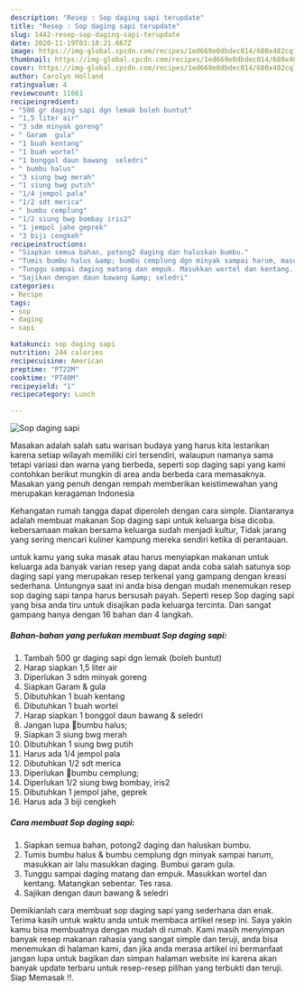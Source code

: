 ```yaml
---
description: "Resep : Sop daging sapi terupdate"
title: "Resep : Sop daging sapi terupdate"
slug: 1442-resep-sop-daging-sapi-terupdate
date: 2020-11-19T03:18:21.667Z
image: https://img-global.cpcdn.com/recipes/1ed669e0dbdec014/680x482cq70/sop-daging-sapi-foto-resep-utama.jpg
thumbnail: https://img-global.cpcdn.com/recipes/1ed669e0dbdec014/680x482cq70/sop-daging-sapi-foto-resep-utama.jpg
cover: https://img-global.cpcdn.com/recipes/1ed669e0dbdec014/680x482cq70/sop-daging-sapi-foto-resep-utama.jpg
author: Carolyn Holland
ratingvalue: 4
reviewcount: 11661
recipeingredient:
- "500 gr daging sapi dgn lemak boleh buntut"
- "1,5 liter air"
- "3 sdm minyak goreng"
- " Garam  gula"
- "1 buah kentang"
- "1 buah wortel"
- "1 bonggol daun bawang  seledri"
- " bumbu halus"
- "3 siung bwg merah"
- "1 siung bwg putih"
- "1/4 jempol pala"
- "1/2 sdt merica"
- " bumbu cemplung"
- "1/2 siung bwg bombay iris2"
- "1 jempol jahe geprek"
- "3 biji cengkeh"
recipeinstructions:
- "Siapkan semua bahan, potong2 daging dan haluskan bumbu."
- "Tumis bumbu halus &amp; bumbu cemplung dgn minyak sampai harum, masukkan air lalu masukkan daging. Bumbui garam gula."
- "Tunggu sampai daging matang dan empuk. Masukkan wortel dan kentang. Matangkan sebentar. Tes rasa."
- "Sajikan dengan daun bawang &amp; seledri"
categories:
- Recipe
tags:
- sop
- daging
- sapi

katakunci: sop daging sapi 
nutrition: 244 calories
recipecuisine: American
preptime: "PT22M"
cooktime: "PT40M"
recipeyield: "1"
recipecategory: Lunch

---
```



![Sop daging sapi](https://img-global.cpcdn.com/recipes/1ed669e0dbdec014/680x482cq70/sop-daging-sapi-foto-resep-utama.jpg)

Masakan adalah salah satu warisan budaya yang harus kita lestarikan karena setiap wilayah memiliki ciri tersendiri, walaupun namanya sama tetapi variasi dan warna yang berbeda, seperti sop daging sapi yang kami contohkan berikut mungkin di area anda berbeda cara memasaknya. Masakan yang penuh dengan rempah memberikan keistimewahan yang merupakan keragaman Indonesia

Kehangatan rumah tangga dapat diperoleh dengan cara simple. Diantaranya adalah membuat makanan Sop daging sapi untuk keluarga bisa dicoba. kebersamaan makan bersama keluarga sudah menjadi kultur, Tidak jarang yang sering mencari kuliner kampung mereka sendiri ketika di perantauan.



untuk kamu yang suka masak atau harus menyiapkan makanan untuk keluarga ada banyak varian resep yang dapat anda coba salah satunya sop daging sapi yang merupakan resep terkenal yang gampang dengan kreasi sederhana. Untungnya saat ini anda bisa dengan mudah menemukan resep sop daging sapi tanpa harus bersusah payah.
Seperti resep Sop daging sapi yang bisa anda tiru untuk disajikan pada keluarga tercinta. Dan sangat gampang hanya dengan 16 bahan dan 4 langkah.


<!--inarticleads1-->

##### Bahan-bahan yang perlukan membuat Sop daging sapi:

1. Tambah 500 gr daging sapi dgn lemak (boleh buntut)
1. Harap siapkan 1,5 liter air
1. Diperlukan 3 sdm minyak goreng
1. Siapkan  Garam &amp; gula
1. Dibutuhkan 1 buah kentang
1. Dibutuhkan 1 buah wortel
1. Harap siapkan 1 bonggol daun bawang &amp; seledri
1. Jangan lupa  🍳bumbu halus;
1. Siapkan 3 siung bwg merah
1. Dibutuhkan 1 siung bwg putih
1. Harus ada 1/4 jempol pala
1. Dibutuhkan 1/2 sdt merica
1. Diperlukan  🍳bumbu cemplung;
1. Diperlukan 1/2 siung bwg bombay, iris2
1. Dibutuhkan 1 jempol jahe, geprek
1. Harus ada 3 biji cengkeh




<!--inarticleads2-->

##### Cara membuat  Sop daging sapi:

1. Siapkan semua bahan, potong2 daging dan haluskan bumbu.
1. Tumis bumbu halus &amp; bumbu cemplung dgn minyak sampai harum, masukkan air lalu masukkan daging. Bumbui garam gula.
1. Tunggu sampai daging matang dan empuk. Masukkan wortel dan kentang. Matangkan sebentar. Tes rasa.
1. Sajikan dengan daun bawang &amp; seledri




Demikianlah cara membuat sop daging sapi yang sederhana dan enak. Terima kasih untuk waktu anda untuk membaca artikel resep ini. Saya yakin kamu bisa membuatnya dengan mudah di rumah. Kami masih menyimpan banyak resep makanan rahasia yang sangat simple dan teruji, anda bisa menemukan di halaman kami, dan jika anda merasa artikel ini bermanfaat jangan lupa untuk bagikan dan simpan halaman website ini karena akan banyak update terbaru untuk resep-resep pilihan yang terbukti dan teruji. Siap Memasak !!. 
